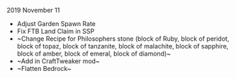 2019 November 11  
- Adjust Garden Spawn Rate  
- Fix FTB Land Claim in SSP  
- ~Change Recipe for Philosophers stone (block of Ruby, block of peridot, block of topaz, block of tanzanite, block of malachite, block of sapphire, block of amber, block of emeral, block of diamond)~  
- ~Add in CraftTweaker mod~  
- ~Flatten Bedrock~  
